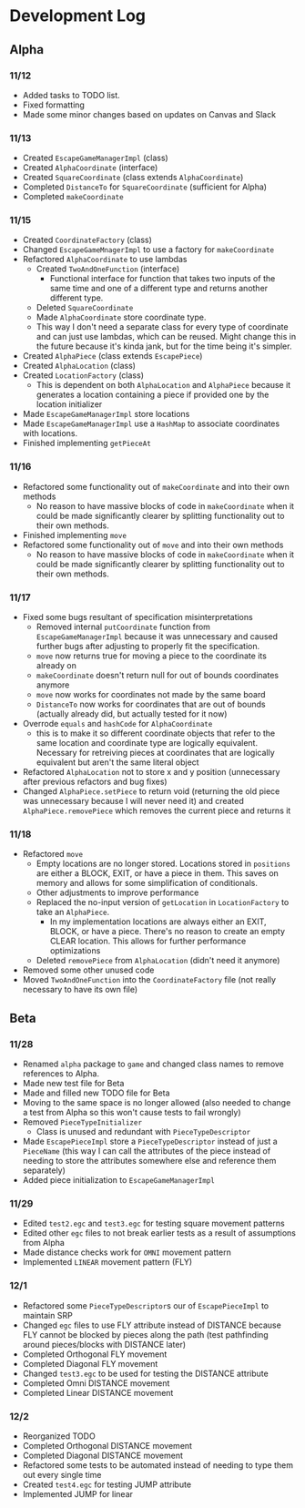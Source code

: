 # Development Log

## Alpha

### 11/12

- Added tasks to TODO list.
- Fixed formatting
- Made some minor changes based on updates on Canvas and Slack

### 11/13

- Created `EscapeGameManagerImpl` (class)
- Created `AlphaCoordinate` (interface)
- Created `SquareCoordinate` (class extends `AlphaCoordinate`)
- Completed `DistanceTo` for `SquareCoordinate` (sufficient for Alpha)
- Completed `makeCoordinate`

### 11/15

- Created `CoordinateFactory` (class)
- Changed `EscapeGameMnagerImpl` to use a factory for `makeCoordinate`
- Refactored `AlphaCoordinate` to use lambdas
  - Created `TwoAndOneFunction` (interface)
    - Functional interface for function that takes two inputs of the same time and one of a different type and returns another different type.
  - Deleted `SquareCoordinate`
  - Made `AlphaCoordinate` store coordinate type.
  - This way I don't need a separate class for every type of coordinate and can just use lambdas, which can be reused. Might change this in the future because it's kinda jank, but for the time being it's simpler.
- Created `AlphaPiece` (class extends `EscapePiece`)
- Created `AlphaLocation` (class)
- Created `LocationFactory` (class)
  - This is dependent on both `AlphaLocation` and `AlphaPiece` because it generates a location containing a piece if provided one by the location initializer
- Made `EscapeGameManagerImpl` store locations
- Made `EscapeGameManagerImpl` use a `HashMap` to associate coordinates with locations.
- Finished implementing `getPieceAt`

### 11/16

- Refactored some functionality out of `makeCoordinate` and into their own methods
  - No reason to have massive blocks of code in `makeCoordinate` when it could be made significantly clearer by splitting functionality out to their own methods.
- Finished implementing `move`
- Refactored some functionality out of `move` and into their own methods
  - No reason to have massive blocks of code in `makeCoordinate` when it could be made significantly clearer by splitting functionality out to their own methods.

### 11/17

- Fixed some bugs resultant of specification misinterpretations
  - Removed internal `putCoordinate` function from `EscapeGameManagerImpl` because it was unnecessary and caused further bugs after adjusting to properly fit the specification.
  - `move` now returns true for moving a piece to the coordinate its already on
  - `makeCoordinate` doesn't return null for out of bounds coordinates anymore
  - `move` now works for coordinates not made by the same board
  - `DistanceTo` now works for coordinates that are out of bounds (actually already did, but actually tested for it now)
- Overrode `equals` and `hashCode` for `AlphaCoordinate`
  - this is to make it so different coordinate objects that refer to the same location and coordinate type are logically equivalent. Necessary for retreiving pieces at coordinates that are logically equivalent but aren't the same literal object
- Refactored `AlphaLocation` not to store x and y position (unnecessary after previous refactors and bug fixes)
- Changed `AlphaPiece.setPiece` to return void (returning the old piece was unnecessary because I will never need it) and created `AlphaPiece.removePiece` which removes the current piece and returns it

### 11/18

- Refactored `move`
  - Empty locations are no longer stored. Locations stored in `positions` are either a BLOCK, EXIT, or have a piece in them. This saves on memory and allows for some simplification of conditionals.
  - Other adjustments to improve performance
  - Replaced the no-input version of `getLocation` in `LocationFactory` to take an `AlphaPiece`.
    - In my implementation locations are always either an EXIT, BLOCK, or have a piece. There's no reason to create an empty CLEAR location. This allows for further performance optimizations
  - Deleted `removePiece` from `AlphaLocation` (didn't need it anymore)
- Removed some other unused code
- Moved `TwoAndOneFunction` into the `CoordinateFactory` file (not really necessary to have its own file)

## Beta

### 11/28

- Renamed `alpha` package to `game` and changed class names to remove references to Alpha.
- Made new test file for Beta
- Made and filled new TODO file for Beta
- Moving to the same space is no longer allowed (also needed to change a test from Alpha so this won't cause tests to fail wrongly)
- Removed `PieceTypeInitializer`
  - Class is unused and redundant with `PieceTypeDescriptor`
- Made `EscapePieceImpl` store a `PieceTypeDescriptor` instead of just a `PieceName` (this way I can call the attributes of the piece instead of needing to store the attributes somewhere else and reference them separately)
- Added piece initialization to `EscapeGameManagerImpl`

### 11/29

- Edited `test2.egc` and `test3.egc` for testing square movement patterns
- Edited other `egc` files to not break earlier tests as a result of assumptions from Alpha
- Made distance checks work for `OMNI` movement pattern
- Implemented `LINEAR` movement pattern (FLY)

### 12/1

- Refactored some `PieceTypeDescriptor`s our of `EscapePieceImpl` to maintain SRP
- Changed `egc` files to use FLY attribute instead of DISTANCE because FLY cannot be blocked by pieces along the path (test pathfinding around pieces/blocks with DISTANCE later)
- Completed Orthogonal FLY movement
- Completed Diagonal FLY movement
- Changed `test3.egc` to be used for testing the DISTANCE attribute
- Completed Omni DISTANCE movement
- Completed Linear DISTANCE movement

### 12/2

- Reorganized TODO
- Completed Orthogonal DISTANCE movement
- Completed Diagonal DISTANCE movement
- Refactored some tests to be automated instead of needing to type them out every single time
- Created `test4.egc` for testing JUMP attribute
- Implemented JUMP for linear
